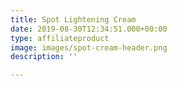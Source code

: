 ```yaml
---
title: Spot Lightening Cream
date: 2019-08-30T12:34:51.000+00:00
type: affiliateproduct
image: images/spot-cream-header.png
description: ''

---
```

